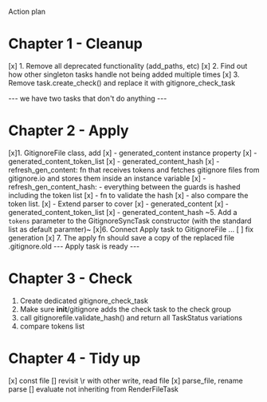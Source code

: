 
Action plan
# Chapter 1 - Cleanup
[x] 1. Remove all deprecated functionality (add_paths, etc)
[x] 2. Find out how other singleton tasks handle not being added multiple times
[x] 3. Remove task.create_check() and replace it with gitignore_check_task

--- we have two tasks that don't do anything ---
# Chapter 2 - Apply

[x]1. GitignoreFile class, add
[x] - generated_content instance property
[x] - generated_content_token_list
[x] - generated_content_hash 
[x]    - refresh_gen_content: fn that receives tokens and fetches gitignore files from gitignore.io and stores them inside an instance variable
[x]  - refresh_gen_content_hash: - everything between the guards is hashed including the token list
[x]  - fn to validate the hash 
[x]     - also compare the token list.
[x]    - Extend parser to cover
[x]        - generated_content
[x]        - generated_content_token_list
[x]        - generated_content_hash 
~5. Add a `tokens` parameter to the GitignoreSyncTask constructor (with the standard list as default paramter)~
[x]6. Connect Apply task to GitignoreFile ...
[ ] fix generation
[x] 7. The apply fn should save a copy of the replaced file .gitignore.old
--- Apply task is ready ---

# Chapter 3 - Check
1. Create dedicated gitignore_check_task
2. Make sure __init__/gitignore adds the check task to the check group
3. call gitignorefile.validate_hash() and return all TaskStatus variations
3. compare tokens list

# Chapter 4 - Tidy up
[x] const file
[] revisit \r with other write, read file
[x] parse_file, rename parse
[] evaluate not inheriting from RenderFileTask

